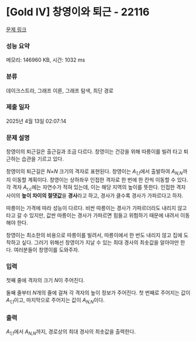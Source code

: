 # [Gold IV] 창영이와 퇴근 - 22116 

[문제 링크](https://www.acmicpc.net/problem/22116) 

### 성능 요약

메모리: 146960 KB, 시간: 1032 ms

### 분류

데이크스트라, 그래프 이론, 그래프 탐색, 최단 경로

### 제출 일자

2025년 4월 13일 02:07:14

### 문제 설명

<p>창영이의 퇴근길은 출근길과 조금 다르다. 창영이는 건강을 위해 따릉이를 빌려 타고 퇴근하는 습관을 기르고 있다.</p>

<p>창영이의 퇴근길은 <em>N</em>×<em>N</em> 크기의 격자로 표현된다. 창영이는 <em>A<sub>1,1</sub></em>에서 출발하여 <em>A<sub>N,N</sub></em>까지 이동할 계획이다. 창영이는 상하좌우 인접한 격자로 한 번에 한 칸씩 이동할 수 있다. 각 격자 <em>A<sub>r,c</sub></em>에는 자연수가 적혀 있는데, 이는 해당 지역의 높이를 뜻한다. 인접한 격자 사이의 <strong>높이 차이의 절댓값</strong>을 <strong>경사</strong>라고 하고, 경사가 클수록 경사가 가파르다고 하자.</p>

<p>따릉이는 가격에 따라 성능이 다르다. 비싼 따릉이는 경사가 가파르더라도 내리지 않고 타고 갈 수 있지만, 값싼 따릉이는 경사가 가파르면 힘들고 위험하기 때문에 내려서 이동해야 한다.</p>

<p>창영이는 최소한의 비용으로 따릉이를 빌려서, 따릉이에서 한 번도 내리지 않고 집에 도착하고 싶다. 그러기 위해선 창영이가 지날 수 있는 최대 경사의 최솟값을 알아야만 한다. 여러분들이 창영이를 도와주자.</p>

### 입력 

 <p>첫째 줄에 격자의 크기 <em>N</em>이 주어진다.</p>

<p>둘째 줄부터 <em>N</em>개의 줄에 걸쳐 각 격자의 높이 정보가 주어진다. 첫 번째로 주어지는 값이 <em>A<sub>1,1</sub></em>이고, 마지막으로 주어지는 값이 <em>A<sub>N,N</sub></em>이다.</p>

### 출력 

 <p><em>A<sub>1,1</sub></em>에서 <em>A<sub>N,N</sub></em>까지, 경로상의 최대 경사의 최솟값을 출력한다.</p>

